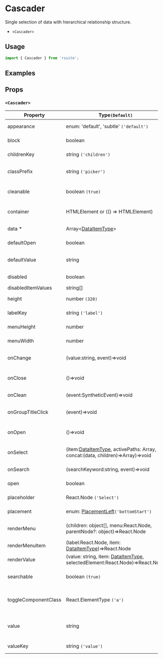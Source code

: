 # Cascader

Single selection of data with hierarchical relationship structure.

- `<Cascader>`

## Usage

```js
import { Cascader } from 'rsuite';
```

## Examples

<!--{demo}-->

## Props

### `<Cascader>`

| Property             | Type`(Default)`                                                                         | Description                                            |
| -------------------- | --------------------------------------------------------------------------------------- | ------------------------------------------------------ |
| appearance           | enum: 'default', 'subtle' `('default')`                                                 | Set picker appearence                                  |
| block                | boolean                                                                                 | Blocking an entire row                                 |
| childrenKey          | string `('children')`                                                                   | Set children key in data                               |
| classPrefix          | string `('picker')`                                                                     | The prefix of the component CSS class                  |
| cleanable            | boolean `(true)`                                                                        | Whether the selected value can be cleared              |
| container            | HTMLElement or (() => HTMLElement)                                                      | Sets the rendering container                           |
| data \*              | Array&lt;[DataItemType](#types)&gt;                                                     | The data of component                                  |
| defaultOpen          | boolean                                                                                 | Default value of open property                         |
| defaultValue         | string                                                                                  | Default values of the selected items                   |
| disabled             | boolean                                                                                 | Disabled component                                     |
| disabledItemValues   | string[]                                                                                | Disabled items                                         |
| height               | number `(320)`                                                                          | The height of Dropdown                                 |
| labelKey             | string `('label')`                                                                      | Set label key in data                                  |
| menuHeight           | number                                                                                  | Sets the height of the menu                            |
| menuWidth            | number                                                                                  | Sets the width of the menu                             |
| onChange             | (value:string, event)=>void                                                             | Callback fired when value change                       |
| onClose              | ()=>void                                                                                | Callback fired when close component                    |
| onClean              | (event:SyntheticEvent)=>void                                                            | Callback fired when value clean                        |
| onGroupTitleClick    | (event)=>void                                                                           | Callback fired when click the group title              |
| onOpen               | ()=>void                                                                                | Callback fired when open component                     |
| onSelect             | (item:[DataItemType](#types), activePaths: Array, concat:(data, children)=>Array)=>void | Callback fired when item is selected                   |
| onSearch             | (searchKeyword:string, event)=>void                                                     | callback function for Search                           |
| open                 | boolean                                                                                 | Whether open the component                             |
| placeholder          | React.Node `('Select')`                                                                 | Setting placeholders                                   |
| placement            | enum: [PlacementLeft](#types)`('bottomStart')`                                           | The placement of component                             |
| renderMenu           | (children: object[], menu:React.Node, parentNode?: object)=>React.Node                  | Customizing the Rendering Menu list                    |
| renderMenuItem       | (label:React.Node, item: [DataItemType](#types))=>React.Node                            | Custom render menu items                               |
| renderValue          | (value: string, item: [DataItemType](#types), selectedElement:React.Node)=>React.Node   | Custom render selected items                           |
| searchable           | boolean `(true)`                                                                        | Whether you can search for options.                    |
| toggleComponentClass | React.ElementType `('a')`                                                               | You can use a custom element for this component        |
| value                | string                                                                                  | Specifies the values of the selected items(Controlled) |
| valueKey             | string `('value')`                                                                      | Set value key in data                                  |
